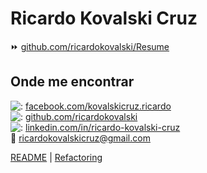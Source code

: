 # Ricardo Kovalski Cruz

:fast_forward: [github.com/ricardokovalski/Resume](https://github.com/ricardokovalski/Resume)

## Onde me encontrar
  
![:](https://cdn0.iconfinder.com/data/icons/small-n-flat/24/678128-social-facebook-20.png) [facebook.com/kovalskicruz.ricardo](https://www.facebook.com/kovalskicruz.ricardo)  
![:](https://cdn4.iconfinder.com/data/icons/ionicons/512/icon-social-github-20.png) [github.com/ricardokovalski](https://github.com/ricardokovalski)  
![:](https://cdn2.iconfinder.com/data/icons/social-icon-3/512/social_style_3_in-20.png) [linkedin.com/in/ricardo-kovalski-cruz](https://www.linkedin.com/in/ricardo-kovalski-cruz/)  
:email: [ricardokovalskicruz@gmail.com](mailto:ricardokovalskicruz@gmail.com)

[README](/README.md#refactoring-to-object-calisthenics) | [Refactoring](/manifest/slide-02.md#refactoring)